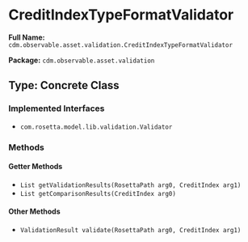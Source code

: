 # CreditIndexTypeFormatValidator

**Full Name:** `cdm.observable.asset.validation.CreditIndexTypeFormatValidator`

**Package:** `cdm.observable.asset.validation`

## Type: Concrete Class

### Implemented Interfaces

- `com.rosetta.model.lib.validation.Validator`

### Methods

#### Getter Methods

- `List getValidationResults(RosettaPath arg0, CreditIndex arg1)`
- `List getComparisonResults(CreditIndex arg0)`

#### Other Methods

- `ValidationResult validate(RosettaPath arg0, CreditIndex arg1)`

